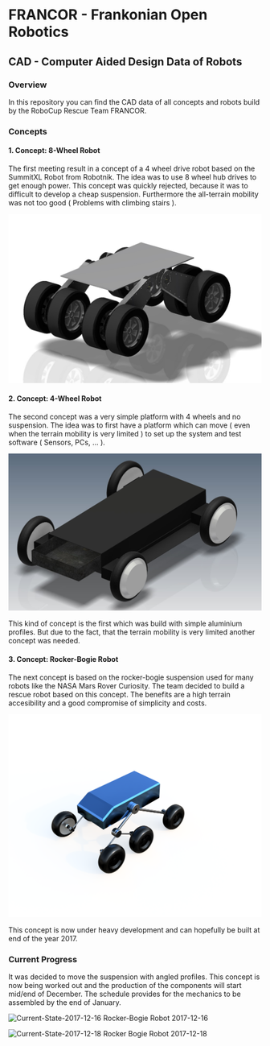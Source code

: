 <h1>FRANCOR - Frankonian Open Robotics</h1>
<h2>CAD - Computer Aided Design Data of Robots</h2>

<h3>Overview</h3>
In this repository you can find the CAD data of all concepts and robots build
by the RoboCup Rescue Team FRANCOR.

<h3>Concepts</h3>

<h4>1. Concept: 8-Wheel Robot</h4>

The first meeting result in a concept of a 4 wheel drive robot based on the SummitXL Robot from Robotnik. The idea was to use 8 wheel hub drives to get enough power. This concept was quickly rejected, because it was to difficult to develop a cheap suspension. Furthermore the all-terrain mobility was not too good ( Problems with climbing stairs ).

![Concept-8Wheel](00-Docs/Pictures/00-01-Concept-4Wheel.jpg)

<h4>2. Concept: 4-Wheel Robot</h4>

The second concept was a very simple platform with 4 wheels and no suspension. The idea was to first have a platform which can move ( even when the terrain mobility is very limited ) to set up the system and test software ( Sensors, PCs, ... ).


![Concept-4Wheel](00-Docs/Pictures/00-02-Concept-4Wheel-Simple.jpg)

This kind of concept is the first which was build with simple aluminium profiles. But due to the fact, that the terrain mobility is very limited another concept was needed.

<h4>3. Concept: Rocker-Bogie Robot</h4>

The next concept is based on the rocker-bogie suspension used for many robots like the NASA Mars Rover Curiosity. The team decided to build a rescue robot based on this concept.
The benefits are a high terrain accesibility and a good compromise of simplicity and costs.

![Concept-Rocker-Bogie](00-Docs/Pictures/00-03-Concept-Rocker-Bogie.png)

This concept is now under heavy development and can hopefully be built at end of the year 2017.

<h3>Current Progress</h3>

It was decided to move the suspension with angled profiles. This concept is now being worked out and the production of the components will start mid/end of December. The schedule provides for the mechanics to be assembled by the end of January.


![Current-State-2017-12-16](00-Docs/Pictures/2017-12-16-Rocker-Bogie-01.png)
Rocker-Bogie Robot 2017-12-16

![Current-State-2017-12-18](00-Docs/Pictures/2017-12-18-Rocker-Bogie-01.png)
Rocker Bogie Robot 2017-12-18
